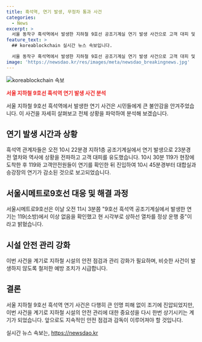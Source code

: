 ```yaml
---
title: 흑석역, 연기 발생, 무정차 통과 사건
categories:
  - News
excerpt: >
  서울 동작구 흑석역에서 발생한 지하철 9호선 공조기계실 연기 발생 사건으로 고객 대피 및 소방대원의 대응이 이뤄졌다. 119와 고객안전원이 현장에 도착해 연기를 확인한 뒤 정상 운행으로 돌아갔다. (150자)
feature_text: >
  ## koreablockchain 실시간 뉴스 속보입니다.

  서울 동작구 흑석역에서 발생한 지하철 9호선 공조기계실 연기 발생 사건으로 고객 대피 및 소방대원의 대응이 이뤄졌다. 119와 고객안전원이 현장에 도착해 연기를 확인한 뒤 정상 운행으로 돌아갔다. (150자)
image: 'https://newsdao.kr/res/images/meta/newsdao_breakingnews.jpg'
---
```


<p><img src="https://newsdao.kr/res/images/meta/newsdao_breakingnews.jpg" alt="koreablockchain 속보" /></p>

<p><b><span style="color: #ee2323;">서울 지하철 9호선 흑석역 연기 발생 사건 분석</span></b></p>

<p>서울 지하철 9호선 흑석역에서 발생한 연기 사건은 시민들에게 큰 불안감을 안겨주었습니다. 이 사건을 자세히 살펴보고 전체 상황을 파악하여 분석해 보겠습니다.</p>

<h2 data-ke-size="size26">연기 발생 시간과 상황</h2>

<p data-ke-size="size16">흑석역 관계자들은 오전 10시 22분경 지하1층 공조기계실에서 연기 발생으로 23분경 전 열차와 역사에 상황을 전파하고 고객 대피를 유도했습니다. 10시 30분 119가 현장에 도착한 후 119와 고객안전원들이 연기를 확인한 뒤 진입하여 10시 45분경부터 대합실과 승강장의 연기가 감소된 것으로 보고되었습니다.</p>

<h2 data-ke-size="size26">서울시메트로9호선 대응 및 해결 과정</h2>

<p data-ke-size="size16">서울시메트로9호선은 이날 오전 11시 3분쯤 "9호선 흑석역 공조기계실에서 발생한 연기는 119(소방)에서 이상 없음을 확인했고 현 시각부로 상하선 열차를 정상 운행 중"이라고 밝혔습니다.</p>

<h2 data-ke-size="size26">시설 안전 관리 강화</h2>

<p data-ke-size="size16">이번 사건을 계기로 지하철 시설의 안전 점검과 관리 강화가 필요하며, 비슷한 사건이 발생하지 않도록 철저한 예방 조치가 시급합니다.</p>

<h2 data-ke-size="size26">결론</h2>

<p data-ke-size="size16">서울 지하철 9호선 흑석역 연기 사건은 다행히 큰 인명 피해 없이 조기에 진압되었지만, 이번 사건을 계기로 지하철 시설의 안전 관리에 대한 중요성을 다시 한번 상기시키는 계기가 되었습니다. 앞으로도 지속적인 안전 점검과 감독이 이루어져야 할 것입니다.</p>
실시간 뉴스 속보는, <a href="https://newsdao.kr" rel="dofollow">https://newsdao.kr</a>


